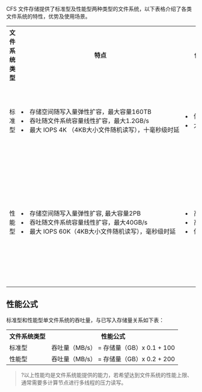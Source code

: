 
CFS 文件存储提供了标准型及性能型两种类型的文件系统，以下表格介绍了各类文件系统的特性，优势及使用场景。

<table>
<tr>
    <th>文件系统类型</th>
    <th>特点</th>
    <th>优势</th>
    <th>使用场景</th>
  </tr>
<tr>
    <td>标准型</td>
    <td nowrap="nowrap">   
    <li>存储空间随写入量弹性扩容，最大容量160TB</li>
    <li>吞吐随文件系统容量线性扩容，最大1.2GB/s </li>
    <li>最大 IOPS 4K （4KB大小文件随机读写），十毫秒级时延</li>
    </td>
    <td nowrap="nowrap"><li>低成本<br><li>大容量</td>
    <td>成本敏感及大容量的业务，例如数据备份、文件共享、日志存储等</td>
</tr>
<tr>
    <td>性能型</td>
    <td>   
    <li>存储空间随写入量弹性扩容, 最大容量2PB</li>
    <li>吞吐随文件系统容量线性扩容，最大40GB/s</li>
    <li>最大 IOPS 60K（4KB大小文件随机读写），毫秒级时延</li>
    </td>
    <td nowrap="nowrap"><li>高吞吐<br><li>高 IOPS<br><li>低时延</td>
    <td>大量小文件的随机 IO 密集型及时延敏感型工作负载，例如高性能计算、媒资渲染、机器学习、DevOps、办公 OA 等</td>
 </tr>
</table>



## 性能公式

标准型和性能型单文件系统的吞吐量，与已写入存储量关系如下表：

<table>
   <tr>
      <th>文件系统类型</th>
      <th>性能公式</th>
   </tr>
   <tr>
      <td>标准型</td>
      <td>吞吐量（MB/s） = 存储量（GB）x 0.1 + 100</td>
   </tr>
   <tr>
      <td>性能型</td>
      <td>吞吐量（MB/s） = 存储量（GB）x 0.2 + 200</td>
   </tr>
</table>

>?以上性能均是文件系统能提供的能力，若希望达到文件系统的性能上限、通常需要多计算节点进行多线程的压力读写。
